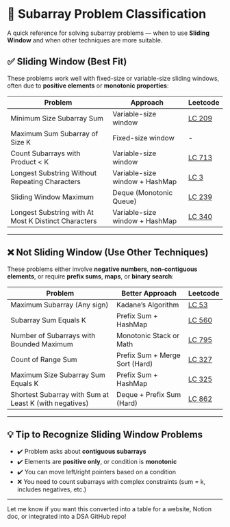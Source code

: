 # 🚀 Subarray Problem Classification

A quick reference for solving subarray problems — when to use **Sliding Window** and when other techniques are more suitable.

## ✅ Sliding Window (Best Fit)

These problems work well with fixed-size or variable-size sliding windows, often due to **positive elements** or **monotonic properties**:

| Problem | Approach | Leetcode |
|--------|----------|----------|
| Minimum Size Subarray Sum | Variable-size window | [LC 209](https://leetcode.com/problems/minimum-size-subarray-sum/) |
| Maximum Sum Subarray of Size K | Fixed-size window | - |
| Count Subarrays with Product < K | Variable-size window | [LC 713](https://leetcode.com/problems/subarray-product-less-than-k/) |
| Longest Substring Without Repeating Characters | Variable-size window + HashMap | [LC 3](https://leetcode.com/problems/longest-substring-without-repeating-characters/) |
| Sliding Window Maximum | Deque (Monotonic Queue) | [LC 239](https://leetcode.com/problems/sliding-window-maximum/) |
| Longest Substring with At Most K Distinct Characters | Variable-size window + HashMap | [LC 340](https://leetcode.com/problems/longest-substring-with-at-most-k-distinct-characters/) |

---

## ❌ Not Sliding Window (Use Other Techniques)

These problems either involve **negative numbers**, **non-contiguous elements**, or require **prefix sums**, **maps**, or **binary search**:

| Problem | Better Approach | Leetcode |
|--------|------------------|----------|
| Maximum Subarray (Any sign) | Kadane’s Algorithm | [LC 53](https://leetcode.com/problems/maximum-subarray/) |
| Subarray Sum Equals K | Prefix Sum + HashMap | [LC 560](https://leetcode.com/problems/subarray-sum-equals-k/) |
| Number of Subarrays with Bounded Maximum | Monotonic Stack or Math | [LC 795](https://leetcode.com/problems/number-of-subarrays-with-bounded-maximum/) |
| Count of Range Sum | Prefix Sum + Merge Sort (Hard) | [LC 327](https://leetcode.com/problems/count-of-range-sum/) |
| Maximum Size Subarray Sum Equals K | Prefix Sum + HashMap | [LC 325](https://leetcode.com/problems/maximum-size-subarray-sum-equals-k/) |
| Shortest Subarray with Sum at Least K (with negatives) | Deque + Prefix Sum (Hard) | [LC 862](https://leetcode.com/problems/shortest-subarray-with-sum-at-least-k/) |

---

## 💡 Tip to Recognize Sliding Window Problems

- ✔️ Problem asks about **contiguous subarrays**
- ✔️ Elements are **positive only**, or condition is **monotonic**
- ✔️ You can move left/right pointers based on a condition
- ❌ You need to count subarrays with complex constraints (sum = k, includes negatives, etc.)

---

Let me know if you want this converted into a table for a website, Notion doc, or integrated into a DSA GitHub repo!
